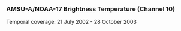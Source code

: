 ### AMSU-A/NOAA-17 Brightness Temperature (Channel 10)
Temporal coverage: 21 July 2002 - 28 October 2003
